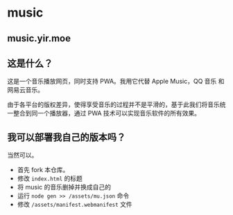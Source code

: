 # music

## music.yir.moe

## 这是什么？

这是一个音乐播放网页，同时支持 PWA。我用它代替 Apple Music，QQ 音乐 和 网易云音乐。

由于各平台的版权差异，使得享受音乐的过程并不是平滑的，基于此我们将音乐统一整合到同一个播放器，通过 PWA 技术可以实现音乐软件的所有效果。

## 我可以部署我自己的版本吗？

当然可以。

- 首先 fork 本仓库。
- 修改 `index.html` 的标题
- 将 music 的音乐删掉并换成自己的
- 运行 `node gen >> /assets/mu.json` 命令
- 修改 `/assets/manifest.webmanifest` 文件
